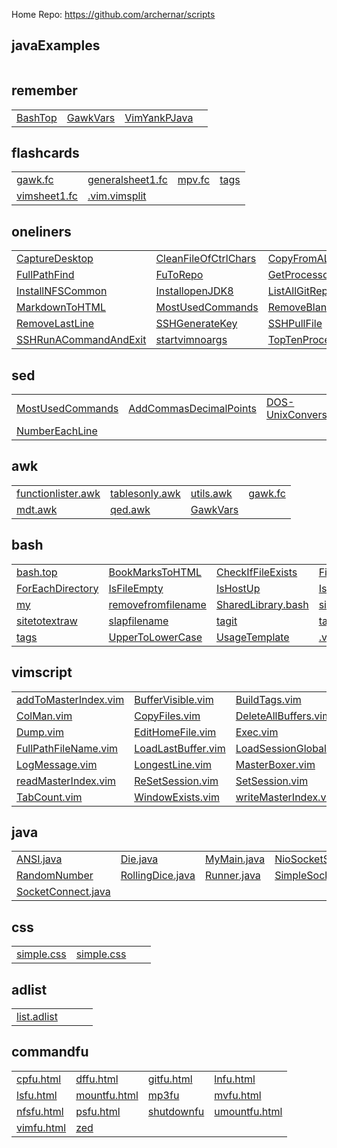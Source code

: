 
Home Repo:   https://github.com/archernar/scripts


## javaExamples

|                                |                                |                                |                                |
| :---------------------------- | :---------------------------- | :---------------------------- | :---------------------------- |



## remember

|                                |                                |                                |                                |
| :---------------------------- | :---------------------------- | :---------------------------- | :---------------------------- |
| [BashTop](https://raw.githubusercontent.com/archernar/scripts/main/remember/BashTop) | [GawkVars](https://raw.githubusercontent.com/archernar/scripts/main/remember/GawkVars) | [VimYankPJava](https://raw.githubusercontent.com/archernar/scripts/main/remember/VimYankPJava) | 


## flashcards

|                                |                                |                                |                                |
| :---------------------------- | :---------------------------- | :---------------------------- | :---------------------------- |
| [gawk.fc](https://raw.githubusercontent.com/archernar/scripts/main/flashcards/gawk.fc) | [generalsheet1.fc](https://raw.githubusercontent.com/archernar/scripts/main/flashcards/generalsheet1.fc) | [mpv.fc](https://raw.githubusercontent.com/archernar/scripts/main/flashcards/mpv.fc) | [tags](https://raw.githubusercontent.com/archernar/scripts/main/flashcards/tags) | 
| [vimsheet1.fc](https://raw.githubusercontent.com/archernar/scripts/main/flashcards/vimsheet1.fc) | [.vim.vimsplit](https://raw.githubusercontent.com/archernar/scripts/main/flashcards/.vim.vimsplit) | 


## oneliners

|                                |                                |                                |                                |
| :---------------------------- | :---------------------------- | :---------------------------- | :---------------------------- |
| [CaptureDesktop](https://raw.githubusercontent.com/archernar/scripts/main/oneliners/CaptureDesktop) | [CleanFileOfCtrlChars](https://raw.githubusercontent.com/archernar/scripts/main/oneliners/CleanFileOfCtrlChars) | [CopyFromAListInAFile](https://raw.githubusercontent.com/archernar/scripts/main/oneliners/CopyFromAListInAFile) | [FigletClock](https://raw.githubusercontent.com/archernar/scripts/main/oneliners/FigletClock) | 
| [FullPathFind](https://raw.githubusercontent.com/archernar/scripts/main/oneliners/FullPathFind) | [FuToRepo](https://raw.githubusercontent.com/archernar/scripts/main/oneliners/FuToRepo) | [GetProcessorName](https://raw.githubusercontent.com/archernar/scripts/main/oneliners/GetProcessorName) | [GetWheather](https://raw.githubusercontent.com/archernar/scripts/main/oneliners/GetWheather) | 
| [InstallNFSCommon](https://raw.githubusercontent.com/archernar/scripts/main/oneliners/InstallNFSCommon) | [InstallopenJDK8](https://raw.githubusercontent.com/archernar/scripts/main/oneliners/InstallopenJDK8) | [ListAllGitRepos](https://raw.githubusercontent.com/archernar/scripts/main/oneliners/ListAllGitRepos) | [ListFilesModInPeriod](https://raw.githubusercontent.com/archernar/scripts/main/oneliners/ListFilesModInPeriod) | 
| [MarkdownToHTML](https://raw.githubusercontent.com/archernar/scripts/main/oneliners/MarkdownToHTML) | [MostUsedCommands](https://raw.githubusercontent.com/archernar/scripts/main/oneliners/MostUsedCommands) | [RemoveBlankLines](https://raw.githubusercontent.com/archernar/scripts/main/oneliners/RemoveBlankLines) | [RemoveFirstLine](https://raw.githubusercontent.com/archernar/scripts/main/oneliners/RemoveFirstLine) | 
| [RemoveLastLine](https://raw.githubusercontent.com/archernar/scripts/main/oneliners/RemoveLastLine) | [SSHGenerateKey](https://raw.githubusercontent.com/archernar/scripts/main/oneliners/SSHGenerateKey) | [SSHPullFile](https://raw.githubusercontent.com/archernar/scripts/main/oneliners/SSHPullFile) | [SSHPushFile](https://raw.githubusercontent.com/archernar/scripts/main/oneliners/SSHPushFile) | 
| [SSHRunACommandAndExit](https://raw.githubusercontent.com/archernar/scripts/main/oneliners/SSHRunACommandAndExit) | [startvimnoargs](https://raw.githubusercontent.com/archernar/scripts/main/oneliners/startvimnoargs) | [TopTenProcess](https://raw.githubusercontent.com/archernar/scripts/main/oneliners/TopTenProcess) | 


## sed

|                                |                                |                                |                                |
| :---------------------------- | :---------------------------- | :---------------------------- | :---------------------------- |
| [MostUsedCommands](https://raw.githubusercontent.com/archernar/scripts/main/oneliners/MostUsedCommands) | [AddCommasDecimalPoints](https://raw.githubusercontent.com/archernar/scripts/main/sed/AddCommasDecimalPoints) | [DOS-UnixConversions](https://raw.githubusercontent.com/archernar/scripts/main/sed/DOS-UnixConversions) | [LeadingTraining](https://raw.githubusercontent.com/archernar/scripts/main/sed/LeadingTraining) | 
| [NumberEachLine](https://raw.githubusercontent.com/archernar/scripts/main/sed/NumberEachLine) | 


## awk

|                                |                                |                                |                                |
| :---------------------------- | :---------------------------- | :---------------------------- | :---------------------------- |
| [functionlister.awk](https://raw.githubusercontent.com/archernar/scripts/main/awk/functionlister.awk) | [tablesonly.awk](https://raw.githubusercontent.com/archernar/scripts/main/awk/tablesonly.awk) | [utils.awk](https://raw.githubusercontent.com/archernar/scripts/main/awk/utils.awk) | [gawk.fc](https://raw.githubusercontent.com/archernar/scripts/main/flashcards/gawk.fc) | 
| [mdt.awk](https://raw.githubusercontent.com/archernar/scripts/main/mdt.awk) | [qed.awk](https://raw.githubusercontent.com/archernar/scripts/main/qed.awk) | [GawkVars](https://raw.githubusercontent.com/archernar/scripts/main/remember/GawkVars) | 


## bash

|                                |                                |                                |                                |
| :---------------------------- | :---------------------------- | :---------------------------- | :---------------------------- |
| [bash.top](https://raw.githubusercontent.com/archernar/scripts/main/bash/bash.top) | [BookMarksToHTML](https://raw.githubusercontent.com/archernar/scripts/main/bash/BookMarksToHTML) | [CheckIfFileExists](https://raw.githubusercontent.com/archernar/scripts/main/bash/CheckIfFileExists) | [FileExistsNotEmpty](https://raw.githubusercontent.com/archernar/scripts/main/bash/FileExistsNotEmpty) | 
| [ForEachDirectory](https://raw.githubusercontent.com/archernar/scripts/main/bash/ForEachDirectory) | [IsFileEmpty](https://raw.githubusercontent.com/archernar/scripts/main/bash/IsFileEmpty) | [IsHostUp](https://raw.githubusercontent.com/archernar/scripts/main/bash/IsHostUp) | [IsNFS](https://raw.githubusercontent.com/archernar/scripts/main/bash/IsNFS) | 
| [my](https://raw.githubusercontent.com/archernar/scripts/main/bash/my) | [removefromfilename](https://raw.githubusercontent.com/archernar/scripts/main/bash/removefromfilename) | [SharedLibrary.bash](https://raw.githubusercontent.com/archernar/scripts/main/bash/SharedLibrary.bash) | [sitetotext](https://raw.githubusercontent.com/archernar/scripts/main/bash/sitetotext) | 
| [sitetotextraw](https://raw.githubusercontent.com/archernar/scripts/main/bash/sitetotextraw) | [slapfilename](https://raw.githubusercontent.com/archernar/scripts/main/bash/slapfilename) | [tagit](https://raw.githubusercontent.com/archernar/scripts/main/bash/tagit) | [tagman](https://raw.githubusercontent.com/archernar/scripts/main/bash/tagman) | 
| [tags](https://raw.githubusercontent.com/archernar/scripts/main/bash/tags) | [UpperToLowerCase](https://raw.githubusercontent.com/archernar/scripts/main/bash/UpperToLowerCase) | [UsageTemplate](https://raw.githubusercontent.com/archernar/scripts/main/bash/UsageTemplate) | [.vim.vimsplit](https://raw.githubusercontent.com/archernar/scripts/main/bash/.vim.vimsplit) | 



## vimscript

|                                |                                |                                |                                |
| :---------------------------- | :---------------------------- | :---------------------------- | :---------------------------- |
| [addToMasterIndex.vim](https://raw.githubusercontent.com/archernar/scripts/main/vimscript/addToMasterIndex.vim) | [BufferVisible.vim](https://raw.githubusercontent.com/archernar/scripts/main/vimscript/BufferVisible.vim) | [BuildTags.vim](https://raw.githubusercontent.com/archernar/scripts/main/vimscript/BuildTags.vim) | [CaptureSession.vim](https://raw.githubusercontent.com/archernar/scripts/main/vimscript/CaptureSession.vim) | 
| [ColMan.vim](https://raw.githubusercontent.com/archernar/scripts/main/vimscript/ColMan.vim) | [CopyFiles.vim](https://raw.githubusercontent.com/archernar/scripts/main/vimscript/CopyFiles.vim) | [DeleteAllBuffers.vim](https://raw.githubusercontent.com/archernar/scripts/main/vimscript/DeleteAllBuffers.vim) | [DeleteNoNameBuffer.vim](https://raw.githubusercontent.com/archernar/scripts/main/vimscript/DeleteNoNameBuffer.vim) | 
| [Dump.vim](https://raw.githubusercontent.com/archernar/scripts/main/vimscript/Dump.vim) | [EditHomeFile.vim](https://raw.githubusercontent.com/archernar/scripts/main/vimscript/EditHomeFile.vim) | [Exec.vim](https://raw.githubusercontent.com/archernar/scripts/main/vimscript/Exec.vim) | [FileInSession.vim](https://raw.githubusercontent.com/archernar/scripts/main/vimscript/FileInSession.vim) | 
| [FullPathFileName.vim](https://raw.githubusercontent.com/archernar/scripts/main/vimscript/FullPathFileName.vim) | [LoadLastBuffer.vim](https://raw.githubusercontent.com/archernar/scripts/main/vimscript/LoadLastBuffer.vim) | [LoadSessionGlobal.vim](https://raw.githubusercontent.com/archernar/scripts/main/vimscript/LoadSessionGlobal.vim) | [LoadSession.vim](https://raw.githubusercontent.com/archernar/scripts/main/vimscript/LoadSession.vim) | 
| [LogMessage.vim](https://raw.githubusercontent.com/archernar/scripts/main/vimscript/LogMessage.vim) | [LongestLine.vim](https://raw.githubusercontent.com/archernar/scripts/main/vimscript/LongestLine.vim) | [MasterBoxer.vim](https://raw.githubusercontent.com/archernar/scripts/main/vimscript/MasterBoxer.vim) | [MasterPadder.vim](https://raw.githubusercontent.com/archernar/scripts/main/vimscript/MasterPadder.vim) | 
| [readMasterIndex.vim](https://raw.githubusercontent.com/archernar/scripts/main/vimscript/readMasterIndex.vim) | [ReSetSession.vim](https://raw.githubusercontent.com/archernar/scripts/main/vimscript/ReSetSession.vim) | [SetSession.vim](https://raw.githubusercontent.com/archernar/scripts/main/vimscript/SetSession.vim) | [ShowSession.vim](https://raw.githubusercontent.com/archernar/scripts/main/vimscript/ShowSession.vim) | 
| [TabCount.vim](https://raw.githubusercontent.com/archernar/scripts/main/vimscript/TabCount.vim) | [WindowExists.vim](https://raw.githubusercontent.com/archernar/scripts/main/vimscript/WindowExists.vim) | [writeMasterIndex.vim](https://raw.githubusercontent.com/archernar/scripts/main/vimscript/writeMasterIndex.vim) | 


## java

|                                |                                |                                |                                |
| :---------------------------- | :---------------------------- | :---------------------------- | :---------------------------- |
| [ANSI.java](https://raw.githubusercontent.com/archernar/scripts/main/java/ANSI.java) | [Die.java](https://raw.githubusercontent.com/archernar/scripts/main/java/Die.java) | [MyMain.java](https://raw.githubusercontent.com/archernar/scripts/main/java/MyMain.java) | [NioSocketServer.java](https://raw.githubusercontent.com/archernar/scripts/main/java/NioSocketServer.java) | 
| [RandomNumber](https://raw.githubusercontent.com/archernar/scripts/main/java/RandomNumber) | [RollingDice.java](https://raw.githubusercontent.com/archernar/scripts/main/java/RollingDice.java) | [Runner.java](https://raw.githubusercontent.com/archernar/scripts/main/java/Runner.java) | [SimpleSocketServer.java](https://raw.githubusercontent.com/archernar/scripts/main/java/SimpleSocketServer.java) | 
| [SocketConnect.java](https://raw.githubusercontent.com/archernar/scripts/main/java/SocketConnect.java) | 


## css

|                                |                                |                                |                                |
| :---------------------------- | :---------------------------- | :---------------------------- | :---------------------------- |
| [simple.css](https://raw.githubusercontent.com/archernar/scripts/main/css/simple.css) | [simple.css](https://raw.githubusercontent.com/archernar/scripts/main/simple.css) | 


## adlist

|                                |                                |                                |                                |
| :---------------------------- | :---------------------------- | :---------------------------- | :---------------------------- |
| [list.adlist](https://raw.githubusercontent.com/archernar/scripts/main/adlist/list.adlist) | 


## commandfu

|                                |                                |                                |                                |
| :---------------------------- | :---------------------------- | :---------------------------- | :---------------------------- |
| [cpfu.html](https://raw.githubusercontent.com/archernar/scripts/main/commandfu/cpfu.html) | [dffu.html](https://raw.githubusercontent.com/archernar/scripts/main/commandfu/dffu.html) | [gitfu.html](https://raw.githubusercontent.com/archernar/scripts/main/commandfu/gitfu.html) | [lnfu.html](https://raw.githubusercontent.com/archernar/scripts/main/commandfu/lnfu.html) | 
| [lsfu.html](https://raw.githubusercontent.com/archernar/scripts/main/commandfu/lsfu.html) | [mountfu.html](https://raw.githubusercontent.com/archernar/scripts/main/commandfu/mountfu.html) | [mp3fu](https://raw.githubusercontent.com/archernar/scripts/main/commandfu/mp3fu) | [mvfu.html](https://raw.githubusercontent.com/archernar/scripts/main/commandfu/mvfu.html) | 
| [nfsfu.html](https://raw.githubusercontent.com/archernar/scripts/main/commandfu/nfsfu.html) | [psfu.html](https://raw.githubusercontent.com/archernar/scripts/main/commandfu/psfu.html) | [shutdownfu](https://raw.githubusercontent.com/archernar/scripts/main/commandfu/shutdownfu) | [umountfu.html](https://raw.githubusercontent.com/archernar/scripts/main/commandfu/umountfu.html) | 
| [vimfu.html](https://raw.githubusercontent.com/archernar/scripts/main/commandfu/vimfu.html) | [zed](https://raw.githubusercontent.com/archernar/scripts/main/commandfu/zed) | 

